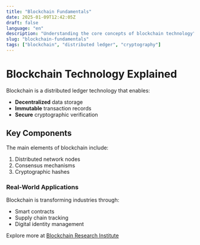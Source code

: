 ```yaml
---
title: "Blockchain Fundamentals"
date: 2025-01-09T12:42:05Z
draft: false
language: "en"
description: "Understanding the core concepts of blockchain technology"
slug: "blockchain-fundamentals"
tags: ["blockchain", "distributed ledger", "cryptography"]
---
```


# Blockchain Technology Explained

Blockchain is a distributed ledger technology that enables:

- **Decentralized** data storage
- **Immutable** transaction records
- **Secure** cryptographic verification

## Key Components

The main elements of blockchain include:
1. Distributed network nodes
2. Consensus mechanisms
3. Cryptographic hashes

### Real-World Applications

Blockchain is transforming industries through:
* Smart contracts
* Supply chain tracking
* Digital identity management

Explore more at [Blockchain Research Institute](https://www.blockchainresearchinstitute.org/)
